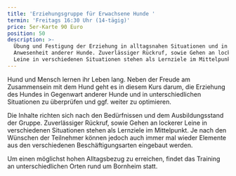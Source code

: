 ```yaml
---
title: 'Erziehungsgruppe für Erwachsene Hunde '
termin: 'Freitags 16:30 Uhr (14-tägig)'
price: 5er-Karte 90 Euro
position: 50
description: >-
  Übung und Festigung der Erziehung in alltagsnahen Situationen und in
  Anwesenheit anderer Hunde. Zuverlässiger Rückruf, sowie Gehen an lockerer
  Leine in verschiedenen Situationen stehen als Lernziele im Mittelpunkt.
---
```

Hund und Mensch lernen ihr Leben lang. Neben der Freude am Zusammensein mit dem Hund geht es in diesem Kurs darum, die Erziehung des Hundes in Gegenwart anderer Hunde und in unterschiedlichen Situationen zu überprüfen und ggf. weiter zu optimieren.

Die Inhalte richten sich nach den Bedürfnissen und dem Ausbildungsstand der Gruppe. Zuverlässiger Rückruf, sowie Gehen an lockerer Leine in verschiedenen Situationen stehen als Lernziele im Mittelpunkt. Je nach den Wünschen der Teilnehmer können jedoch auch immer mal wieder Elemente aus den verschiedenen Beschäftigungsarten eingebaut werden. 

Um einen möglichst hohen Alltagsbezug zu erreichen, findet das Training an unterschiedlichen Orten rund um Bornheim statt.
